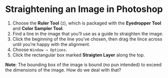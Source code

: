 # Straightening an Image in Photoshop

1. Choose the **Ruler Tool** (`I`), which is packaged with the **Eyedropper Tool** and **Color Sampler Tool**.
2. Find a line in the image that you’ll use as a guide to straighten the image.
3. Click the beginning of the line you’ve chosen, then drag the lince across until you’re happy with the alignment.
4. Choose `Window → Options`.
5. Click the rectangular box marked **Straigten Layer** along the top.

**Note**: The bounding box of the image is bound (no pun intended) to exceed the dimensions of the image. How do we deal with that?